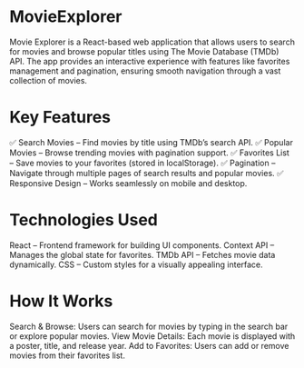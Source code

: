 # MovieExplorer
Movie Explorer is a React-based web application that allows users to search for movies and browse popular titles using The Movie Database (TMDb) API. The app provides an interactive experience with features like favorites management and pagination, ensuring smooth navigation through a vast collection of movies.

# Key Features
✅ Search Movies – Find movies by title using TMDb’s search API.
✅ Popular Movies – Browse trending movies with pagination support.
✅ Favorites List – Save movies to your favorites (stored in localStorage).
✅ Pagination – Navigate through multiple pages of search results and popular movies.
✅ Responsive Design – Works seamlessly on mobile and desktop.

# Technologies Used
React – Frontend framework for building UI components.
Context API – Manages the global state for favorites.
TMDb API – Fetches movie data dynamically.
CSS – Custom styles for a visually appealing interface.
# How It Works
Search & Browse: Users can search for movies by typing in the search bar or explore popular movies.
View Movie Details: Each movie is displayed with a poster, title, and release year.
Add to Favorites: Users can add or remove movies from their favorites list.
